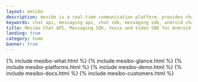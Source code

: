 ```yaml
---
layout: mesibo
description: mesibo is a real-time communication platform, provides chat API and messaging SDK to add chat, voice and video in Android & iOS apps and websites. It is Free for all!
keywords: chat api, messaging api, chat sdk, messaging sdk, android chat sdk, iOS chat sdk, chat api for android, chat api for ios, android chat api, ios chat api, android messaging sdk, ios messaging sdk, messaging sdk for android, messaging sdk for ios, chat api for websites, messaging sdk for websites
title: Mesibo Chat API, Messaging SDK, Voice and Video SDK for Android & iOS Apps and Websites
landing: true
category: home
banner: true
---
```


{% include mesibo-what.html %}
{% include mesibo-glance.html %}
{% include mesibo-platforms.html %}
{% include mesibo-demo.html %}
{% include mesibo-docs.html %}
{% include mesibo-customers.html %}

